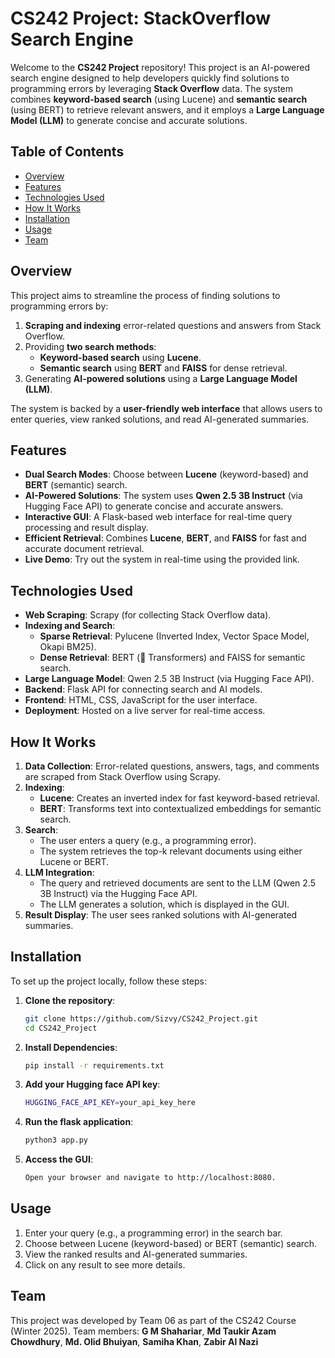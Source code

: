 # CS242 Project: StackOverflow Search Engine

Welcome to the **CS242 Project** repository! This project is an AI-powered search engine designed to help developers quickly find solutions to programming errors by leveraging **Stack Overflow** data. The system combines **keyword-based search** (using Lucene) and **semantic search** (using BERT) to retrieve relevant answers, and it employs a **Large Language Model (LLM)** to generate concise and accurate solutions.

## Table of Contents
- [Overview](#overview)
- [Features](#features)
- [Technologies Used](#technologies-used)
- [How It Works](#how-it-works)
- [Installation](#installation)
- [Usage](#usage)
- [Team](#team)

## Overview
This project aims to streamline the process of finding solutions to programming errors by:
1. **Scraping and indexing** error-related questions and answers from Stack Overflow.
2. Providing **two search methods**:
   - **Keyword-based search** using **Lucene**.
   - **Semantic search** using **BERT** and **FAISS** for dense retrieval.
3. Generating **AI-powered solutions** using a **Large Language Model (LLM)**.

The system is backed by a **user-friendly web interface** that allows users to enter queries, view ranked solutions, and read AI-generated summaries.

## Features
- **Dual Search Modes**: Choose between **Lucene** (keyword-based) and **BERT** (semantic) search.
- **AI-Powered Solutions**: The system uses **Qwen 2.5 3B Instruct** (via Hugging Face API) to generate concise and accurate answers.
- **Interactive GUI**: A Flask-based web interface for real-time query processing and result display.
- **Efficient Retrieval**: Combines **Lucene**, **BERT**, and **FAISS** for fast and accurate document retrieval.
- **Live Demo**: Try out the system in real-time using the provided link.

## Technologies Used
- **Web Scraping**: Scrapy (for collecting Stack Overflow data).
- **Indexing and Search**:
  - **Sparse Retrieval**: Pylucene (Inverted Index, Vector Space Model, Okapi BM25).
  - **Dense Retrieval**: BERT (🤗 Transformers) and FAISS for semantic search.
- **Large Language Model**: Qwen 2.5 3B Instruct (via Hugging Face API).
- **Backend**: Flask API for connecting search and AI models.
- **Frontend**: HTML, CSS, JavaScript for the user interface.
- **Deployment**: Hosted on a live server for real-time access.

## How It Works
1. **Data Collection**: Error-related questions, answers, tags, and comments are scraped from Stack Overflow using Scrapy.
2. **Indexing**:
   - **Lucene**: Creates an inverted index for fast keyword-based retrieval.
   - **BERT**: Transforms text into contextualized embeddings for semantic search.
3. **Search**:
   - The user enters a query (e.g., a programming error).
   - The system retrieves the top-k relevant documents using either Lucene or BERT.
4. **LLM Integration**:
   - The query and retrieved documents are sent to the LLM (Qwen 2.5 3B Instruct) via the Hugging Face API.
   - The LLM generates a solution, which is displayed in the GUI.
5. **Result Display**: The user sees ranked solutions with AI-generated summaries.

## Installation
To set up the project locally, follow these steps:

1. **Clone the repository**:
   ```bash
   git clone https://github.com/Sizvy/CS242_Project.git
   cd CS242_Project
2. **Install Dependencies**:
   ```bash
   pip install -r requirements.txt
3. **Add your Hugging face API key**:
   ```bash
   HUGGING_FACE_API_KEY=your_api_key_here
4. **Run the flask application**:
   ```bash
   python3 app.py
5. **Access the GUI**:
   ```bash
   Open your browser and navigate to http://localhost:8080.
## Usage
1. Enter your query (e.g., a programming error) in the search bar.
2. Choose between Lucene (keyword-based) or BERT (semantic) search.
3. View the ranked results and AI-generated summaries.
4. Click on any result to see more details.
   
## Team
This project was developed by Team 06 as part of the CS242 Course (Winter 2025). Team members:
**G M Shahariar**,
**Md Taukir Azam Chowdhury**,
**Md. Olid Bhuiyan**,
**Samiha Khan**,
**Zabir Al Nazi**
   
